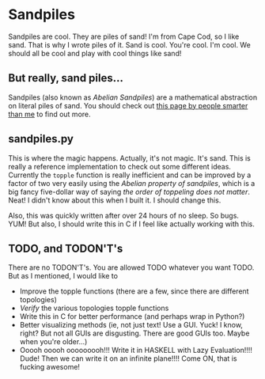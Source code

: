 # Sandpiles

Sandpiles are cool. They are piles of sand! I'm from Cape Cod, so I like sand.
That is why I wrote piles of it. Sand is cool. You're cool. I'm cool. We should
all be cool and play with cool things like sand!

## But really, sand piles...
Sandpiles (also known as *Abelian Sandpiles*) are a mathematical abstraction on
literal piles of sand. You should check out [this page by people smarter than
me](https://en.wikipedia.org/wiki/Abelian_sandpile_model "Wikipedia") to find
out more.

## sandpiles.py
This is where the magic happens. Actually, it's not magic. It's sand. This is
really a reference implementation to check out some different ideas. Currently
the `topple` function is really inefficient and can be improved by a factor of
two very easily using the *Abelian property of sandpiles*, which is a big fancy
five-dollar way of saying *the order of toppeling does not matter*. Neat! I
didn't know about this when I built it. I should change this.

Also, this was quickly written after over 24 hours of no sleep. So bugs. YUM!
But also, I should write this in C if I feel like actually working with this.

## TODO, and TODON'T's
There are no TODON'T's. You are allowed TODO whatever you want TODO. But as I
mentioned, I would like to

  * Improve the topple functions (there are a few, since there are different
    topologies)
  * *Verify* the various topologies topple functions
  * Write this in C for better performance (and perhaps wrap in Python?)
  * Better visualizing methods (ie, not just text! Use a GUI. Yuck! I know,
    right? But not all GUIs are disgusting. There are good GUIs too. Maybe when
    you're older...)
  * Ooooh ooooh ooooooooh!!! Write it in HASKELL with Lazy Evaluation!!!! Dude!
    Then we can write it on an infinite plane!!!! Come ON, that is fucking
    awesome!
